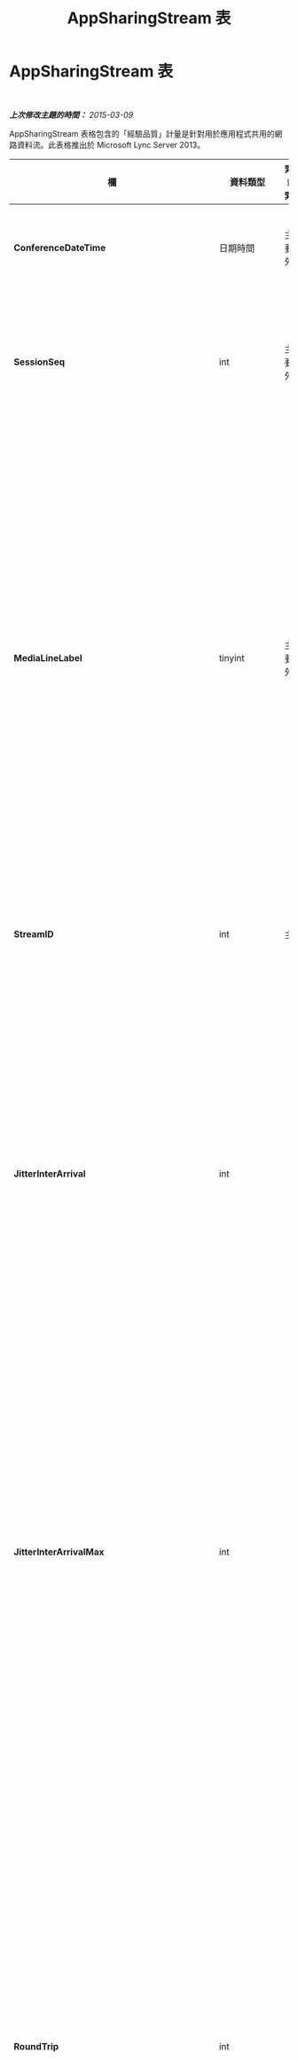 ﻿---
title: AppSharingStream 表
TOCTitle: AppSharingStream 表
ms:assetid: 391490cb-d7b8-44ca-b4d1-429600da909c
ms:mtpsurl: https://technet.microsoft.com/zh-tw/library/JJ204808(v=OCS.15)
ms:contentKeyID: 49290617
ms.date: 08/10/2015
mtps_version: v=OCS.15
ms.translationtype: HT
---

# AppSharingStream 表

 

_**上次修改主題的時間：** 2015-03-09_

AppSharingStream 表格包含的「經驗品質」計量是針對用於應用程式共用的網路資料流。此表格推出於 Microsoft Lync Server 2013。


<table>
<colgroup>
<col style="width: 25%" />
<col style="width: 25%" />
<col style="width: 25%" />
<col style="width: 25%" />
</colgroup>
<thead>
<tr class="header">
<th><strong>欄</strong></th>
<th><strong>資料類型</strong></th>
<th><strong>索引鍵/索引</strong></th>
<th><strong>詳細資料</strong></th>
</tr>
</thead>
<tbody>
<tr class="odd">
<td><p><strong>ConferenceDateTime</strong></p></td>
<td><p>日期時間</p></td>
<td><p>主要，外部</p></td>
<td><p>工作階段開始的日期與時間。</p></td>
</tr>
<tr class="even">
<td><p><strong>SessionSeq</strong></p></td>
<td><p>int</p></td>
<td><p>主要，外部</p></td>
<td><p>順序識別碼，用於區分同日期、同時間開始的工作階段。</p></td>
</tr>
<tr class="odd">
<td><p><strong>MediaLineLabel</strong></p></td>
<td><p>tinyint</p></td>
<td><p>主要，外部</p></td>
<td><p>代表通話中使用的視訊線路類型。允許的值為：</p>
<ul>
<li><p>0 – 音訊</p></li>
<li><p>1 – 視訊</p></li>
<li><p>2 -- 全景視訊</p></li>
<li><p>3 – 應用程式/桌面共用</p></li>
</ul></td>
</tr>
<tr class="even">
<td><p><strong>StreamID</strong></p></td>
<td><p>int</p></td>
<td><p>主要</p></td>
<td><p>應用程式共用資料流的唯一識別碼。</p></td>
</tr>
<tr class="odd">
<td><p><strong>JitterInterArrival</strong></p></td>
<td><p>int</p></td>
<td><p></p></td>
<td><p>RTP 封包之間抵達時間的平均抖動。(抖動是估算通話「不穩定」的方法)。高抖動值通常是由下列幾種狀況造成：壅塞，或是媒體伺服器超載，導致聲音扭曲或遺失音訊。</p></td>
</tr>
<tr class="even">
<td><p><strong>JitterInterArrivalMax</strong></p></td>
<td><p>int</p></td>
<td><p></p></td>
<td><p>RTP 封包之間抵達時間的最大抖動。(抖動是估算通話「不穩定」的方法)。高抖動值通常是由下列幾種狀況造成：壅塞，或是媒體伺服器超載，導致聲音扭曲或遺失音訊。</p></td>
</tr>
<tr class="odd">
<td><p><strong>RoundTrip</strong></p></td>
<td><p>int</p></td>
<td><p></p></td>
<td><p>即時傳輸通訊協定 (RTP) 封包傳送至另一個端點再返回，平均所需的時間 (以毫秒為單位)。可接受的品質為來回時間 200 毫秒或更短。</p>
<p>國際電話路由、路由設定錯誤，或者媒體伺服器超過負載時，會造成來回時間值變得相當大。來回時間長會造成雙向、即時語音交談發生問題。</p></td>
</tr>
<tr class="even">
<td><p><strong>RoundTripMax</strong></p></td>
<td><p>int</p></td>
<td><p></p></td>
<td><p>即時傳輸通訊協定 (RTP) 封包傳送至另一個端點再返回，最長所需的時間 (以毫秒為單位)。可接受的品質為來回時間 200 毫秒或更短。</p>
<p>國際電話路由、路由設定錯誤，或者媒體伺服器超過負載時，會造成來回時間值變得相當大。來回時間長會造成雙向、即時語音交談發生問題。</p></td>
</tr>
<tr class="odd">
<td><p><strong>PacketLossRate</strong></p></td>
<td><p>float</p></td>
<td><p></p></td>
<td><p>即時傳輸通訊協定 (RTP) 封包遺漏的平均速率 (當 RTP 封包 (在網際網路傳輸音訊和視訊使用的通訊協定) 無法抵達目的地時，就會發生封包遺漏)。高遺漏值通常是由下列幾種狀況造成：壅塞、頻寬不足、無線網路壅塞或干擾，或是媒體伺服器超載。封包遺漏一般會導致聲音扭曲或遺失音訊。</p></td>
</tr>
<tr class="even">
<td><p><strong>PacketLossRateMax</strong></p></td>
<td><p>float</p></td>
<td><p></p></td>
<td><p>即時傳輸通訊協定 (RTP) 封包遺漏的最大速率 (當 RTP 封包 (在網際網路傳輸音訊和視訊使用的通訊協定) 無法抵達目的地時，就會發生封包遺漏)。高遺漏值通常是由下列幾種狀況造成：壅塞、頻寬不足、無線網路壅塞或干擾，或是媒體伺服器超載。封包遺漏一般會導致聲音扭曲或遺失音訊。</p></td>
</tr>
<tr class="odd">
<td><p><strong>PacketUtilization</strong></p></td>
<td><p>int</p></td>
<td><p></p></td>
<td><p>傳送的封包數。</p></td>
</tr>
<tr class="even">
<td><p><strong>BandwidthEst</strong></p></td>
<td><p>int</p></td>
<td><p></p></td>
<td><p>工作階段結束時估計可用的單向頻寬。報告值為每秒位元數。</p></td>
</tr>
<tr class="odd">
<td><p><strong>AppSharingPayloadDescription</strong></p></td>
<td><p>int</p></td>
<td><p></p></td>
<td><p>應用程式共用裝載的說明。</p></td>
</tr>
<tr class="even">
<td><p><strong>RelativeOneWayTotal</strong></p></td>
<td><p>float</p></td>
<td><p></p></td>
<td><p>單向延遲的總數量。相對單向延遲是測量用戶端與伺服器之間的延遲時間。</p></td>
</tr>
<tr class="odd">
<td><p><strong>RelativeOneWayAverage</strong></p></td>
<td><p>float</p></td>
<td><p></p></td>
<td><p>單向延遲的平均數量。相對單向延遲是測量用戶端與伺服器之間的延遲時間。</p></td>
</tr>
<tr class="even">
<td><p><strong>RelativeOneWayMax</strong></p></td>
<td><p>float</p></td>
<td><p></p></td>
<td><p>單向延遲的最大數量。相對單向延遲是測量用戶端與伺服器之間的延遲時間。</p></td>
</tr>
<tr class="odd">
<td><p><strong>RelativeOneWayBurstOccurrences</strong></p></td>
<td><p>int</p></td>
<td><p></p></td>
<td><p>單向高載發生總次數。傳輸中資料以無法預測的爆衝方式流動，而非穩定的資料流，稱為「高載」傳輸。此計量測量用戶端與伺服器之間的資料流動。</p></td>
</tr>
<tr class="even">
<td><p><strong>RelativeOneWayBurstDensity</strong></p></td>
<td><p>float</p></td>
<td><p></p></td>
<td><p>單向高載總密度。傳輸中資料以無法預測的爆衝方式流動，而非穩定的資料流，稱為「高載」傳輸。此計量測量用戶端與伺服器之間的資料流動。</p></td>
</tr>
<tr class="odd">
<td><p><strong>RelativeOneWayBurstDuration</strong></p></td>
<td><p>float</p></td>
<td><p></p></td>
<td><p>單向高載總持續時間。傳輸中資料以無法預測的爆衝方式流動，而非穩定的資料流，稱為「高載」傳輸。此計量測量用戶端與伺服器之間的資料流動。</p></td>
</tr>
<tr class="even">
<td><p><strong>RelativeOneWayGapOccurrences</strong></p></td>
<td><p>int</p></td>
<td><p></p></td>
<td><p>單向缺口發生總次數。傳輸中資料以無法預測的爆衝方式流動，而非穩定的資料流，稱為「高載」傳輸。缺口指的是這些高載之間的延遲。此計量測量用戶端與伺服器之間的資料流動。</p></td>
</tr>
<tr class="odd">
<td><p><strong>RelativeOneWayGapDensity</strong></p></td>
<td><p>float</p></td>
<td><p></p></td>
<td><p>單向缺口總密度。傳輸中資料以無法預測的爆衝方式流動，而非穩定的資料流，稱為「高載」傳輸。缺口指的是這些高載之間的延遲。此計量測量用戶端與伺服器之間的資料流動。</p></td>
</tr>
<tr class="even">
<td><p><strong>RelativeOneWayGapDuration</strong></p></td>
<td><p>float</p></td>
<td><p></p></td>
<td><p>單向缺口總持續時間。傳輸中資料以無法預測的爆衝方式流動，而非穩定的資料流，稱為「高載」傳輸。缺口指的是這些高載之間的延遲。此計量測量用戶端與伺服器之間的資料流動。</p></td>
</tr>
<tr class="odd">
<td><p><strong>ApplicationSharingType</strong></p></td>
<td><p>Varchar(256)</p></td>
<td><p></p></td>
<td><p>應用程式角色 (共用者或檢視者) 及內容類型。</p></td>
</tr>
<tr class="even">
<td><p><strong>RDPTileProcessingLatencyTotal</strong></p></td>
<td><p>float</p></td>
<td><p></p></td>
<td><p>遠端桌面通訊協定 (RDP) 磚的總處理時間。時間越長表示檢視時會感覺延遲越久。</p></td>
</tr>
<tr class="odd">
<td><p><strong>RDPTileProcessingLatencyAverage</strong></p></td>
<td><p>float</p></td>
<td><p></p></td>
<td><p>遠端桌面通訊協定 (RDP) 磚的平均處理時間。時間越長表示檢視時會感覺延遲越久。</p></td>
</tr>
<tr class="even">
<td><p><strong>RDPTileProcessingLatencyMax</strong></p></td>
<td><p>float</p></td>
<td><p></p></td>
<td><p>遠端桌面通訊協定 (RDP) 磚的最大處理時間。時間越長表示檢視時會感覺延遲越久。</p></td>
</tr>
<tr class="odd">
<td><p><strong>RDPTileProcessingLatencyBurstOccurrences</strong></p></td>
<td><p>int</p></td>
<td><p></p></td>
<td><p>遠端桌面通訊協定 (RDP) 磚時處理時間內的高載發生次數。傳輸中資料以無法預測的爆衝方式流動，而非穩定的資料流，稱為「高載」傳輸。</p></td>
</tr>
<tr class="even">
<td><p><strong>RDPTileProcessingLatencyBurstDensity</strong></p></td>
<td><p>float</p></td>
<td><p></p></td>
<td><p>遠端桌面通訊協定 (RDP) 磚之處理時間內的高載密度。傳輸中資料以無法預測的爆衝方式流動，而非穩定的資料流，稱為「高載」傳輸。</p></td>
</tr>
<tr class="odd">
<td><p><strong>RDPTileProcessingLatencyBurstDuration</strong></p></td>
<td><p>float</p></td>
<td><p></p></td>
<td><p>遠端桌面通訊協定 (RDP) 磚之處理時間內的高載持續時間。傳輸中資料以無法預測的爆衝方式流動，而非穩定的資料流，稱為「高載」傳輸。</p></td>
</tr>
<tr class="even">
<td><p><strong>RDPTileProcessingLatencyGapOccurrences</strong></p></td>
<td><p>int</p></td>
<td><p></p></td>
<td><p>遠端桌面通訊協定 (RDP) 磚之處理時間內的缺口發生次數。</p></td>
</tr>
<tr class="odd">
<td><p><strong>RDPTileProcessingLatencyGapDensity</strong></p></td>
<td><p>float</p></td>
<td><p></p></td>
<td><p>遠端桌面通訊協定 (RDP) 磚之處理時間內的缺口密度。低缺口密度表示檢視的感覺較佳。</p></td>
</tr>
<tr class="even">
<td><p><strong>RDPTileProcessingLatencyGapDuration</strong></p></td>
<td><p>float</p></td>
<td><p></p></td>
<td><p>遠端桌面通訊協定 (RDP) 磚之處理時間內的缺口持續時間。缺口持續時間短表示檢視的感覺較佳。</p></td>
</tr>
<tr class="odd">
<td><p><strong>CaptureTileRateTotal</strong></p></td>
<td><p>float</p></td>
<td><p></p></td>
<td><p>擷取磚的總速率 (單位為每秒磚數)。</p></td>
</tr>
<tr class="even">
<td><p><strong>CaptureTileRateAverage</strong></p></td>
<td><p>float</p></td>
<td><p></p></td>
<td><p>擷取磚的平均速率 (單位為每秒磚數)。</p></td>
</tr>
<tr class="odd">
<td><p><strong>CaptureTileRateMax</strong></p></td>
<td><p>float</p></td>
<td><p></p></td>
<td><p>擷取磚的最大速率 (單位為每秒磚數)。</p></td>
</tr>
<tr class="even">
<td><p><strong>CaptureTileRateBurstOccurrences</strong></p></td>
<td><p>int</p></td>
<td><p></p></td>
<td><p>以擷取磚速率表示的高載發生次數 (單位為每秒磚數)。</p></td>
</tr>
<tr class="odd">
<td><p><strong>CaptureTileRateBurstDensity</strong></p></td>
<td><p>float</p></td>
<td><p></p></td>
<td><p>以擷取磚速率表示的高載密度 (單位為每秒磚數)。</p></td>
</tr>
<tr class="even">
<td><p><strong>CaptureTileRateBurstDuration</strong></p></td>
<td><p>float</p></td>
<td><p></p></td>
<td><p>以擷取磚速率表示的高載持續時間 (單位為每秒磚數)。</p></td>
</tr>
<tr class="odd">
<td><p><strong>CaptureTileRateGapOccurrences</strong></p></td>
<td><p>int</p></td>
<td><p></p></td>
<td><p>以擷取磚速率表示的缺口發生次數 (單位為每秒磚數)。</p></td>
</tr>
<tr class="even">
<td><p><strong>CaptureTileRateGapDensity</strong></p></td>
<td><p>float</p></td>
<td><p></p></td>
<td><p>以擷取磚速率表示的缺口密度 (單位為每秒磚數)。</p></td>
</tr>
<tr class="odd">
<td><p><strong>CaptureTileRateGapDuration</strong></p></td>
<td><p>float</p></td>
<td><p></p></td>
<td><p>以擷取磚速率表示的缺口持續時間 (單位為每秒磚數)。</p></td>
</tr>
<tr class="even">
<td><p><strong>SpoiledTilePercentTotal</strong></p></td>
<td><p>float</p></td>
<td><p></p></td>
<td><p>未抵達檢視者而被捨棄並以更新內容覆寫之內容的總百分比。</p></td>
</tr>
<tr class="odd">
<td><p><strong>SpoiledTilePercentAverage</strong></p></td>
<td><p>float</p></td>
<td><p></p></td>
<td><p>未抵達檢視者而被捨棄並以更新內容覆寫之內容的平均百分比。</p></td>
</tr>
<tr class="even">
<td><p><strong>SpoiledTilePercentMax</strong></p></td>
<td><p>float</p></td>
<td><p></p></td>
<td><p>未抵達檢視者而被捨棄並以更新內容覆寫之內容的最大百分比。</p></td>
</tr>
<tr class="odd">
<td><p><strong>SpoiledTilePercentBurstOccurrences</strong></p></td>
<td><p>int</p></td>
<td><p></p></td>
<td><p>未抵達檢視者而被捨棄並以更新內容覆寫之內容的高載發生次數。</p></td>
</tr>
<tr class="even">
<td><p><strong>SpoiledTilePercentBurstDensity</strong></p></td>
<td><p>float</p></td>
<td><p></p></td>
<td><p>未抵達檢視者而被捨棄並以更新內容覆寫之內容的高載密度。</p></td>
</tr>
<tr class="odd">
<td><p><strong>SpoiledTilePercentBurstDuration</strong></p></td>
<td><p>float</p></td>
<td><p></p></td>
<td><p>未抵達檢視者而被捨棄並以更新內容覆寫之內容的高載持續時間。</p></td>
</tr>
<tr class="even">
<td><p><strong>SpoiledTilePercentGapOccurrences</strong></p></td>
<td><p>int</p></td>
<td><p></p></td>
<td><p>未抵達檢視者而被捨棄並以更新內容覆寫之內容的缺口發生次數。</p></td>
</tr>
<tr class="odd">
<td><p><strong>SpoiledTilePercentGapDensity</strong></p></td>
<td><p>float</p></td>
<td><p></p></td>
<td><p>未抵達檢視者而被捨棄並以更新內容覆寫之內容的缺口密度。</p></td>
</tr>
<tr class="even">
<td><p><strong>SpoiledTilePercentGapDuration</strong></p></td>
<td><p>float</p></td>
<td><p></p></td>
<td><p> </p></td>
</tr>
<tr class="odd">
<td><p><strong>ScrapingFrameRateTotal</strong></p></td>
<td><p>float</p></td>
<td><p></p></td>
<td><p>從圖形來源消去的畫面總數。</p></td>
</tr>
<tr class="even">
<td><p><strong>ScrapingFrameRateAverage</strong></p></td>
<td><p>float</p></td>
<td><p></p></td>
<td><p>從圖形來源消去的畫面平均數。</p></td>
</tr>
<tr class="odd">
<td><p><strong>ScrapingFrameRateMax</strong></p></td>
<td><p>float</p></td>
<td><p></p></td>
<td><p>從圖形來源消去的畫面最大數。</p></td>
</tr>
<tr class="even">
<td><p><strong>ScrapingFrameRateBurstOccurrences</strong></p></td>
<td><p>int</p></td>
<td><p></p></td>
<td><p>以從圖形來源消去之畫面數表示的高載發生次數。</p></td>
</tr>
<tr class="odd">
<td><p><strong>ScrapingFrameRateBurstDensity</strong></p></td>
<td><p>float</p></td>
<td><p></p></td>
<td><p>以從圖形來源消去之畫面數表示的高載密度。</p></td>
</tr>
<tr class="even">
<td><p><strong>ScrapingFrameRateBurstDuration</strong></p></td>
<td><p>float</p></td>
<td><p></p></td>
<td><p>以從圖形來源消去之畫面數表示的高載持續時間。</p></td>
</tr>
<tr class="odd">
<td><p><strong>ScrapingFrameRateGapOccurrences</strong></p></td>
<td><p>int</p></td>
<td><p></p></td>
<td><p>以從圖形來源消去之畫面數表示的缺口發生次數。</p></td>
</tr>
<tr class="even">
<td><p><strong>ScrapingFrameRateGapDensity</strong></p></td>
<td><p>float</p></td>
<td><p></p></td>
<td><p>以從圖形來源消去之畫面數表示的缺口密度。</p></td>
</tr>
<tr class="odd">
<td><p><strong>ScrapingFrameRateGapDuration</strong></p></td>
<td><p>float</p></td>
<td><p></p></td>
<td><p>以從圖形來源消去之畫面數表示的缺口持續時間。</p></td>
</tr>
<tr class="even">
<td><p><strong>IncomingTileRateTotal</strong></p></td>
<td><p>float</p></td>
<td><p></p></td>
<td><p>檢視者接收到的傳入畫面總速率。</p></td>
</tr>
<tr class="odd">
<td><p><strong>IncomingTileRateAverage</strong></p></td>
<td><p>float</p></td>
<td><p></p></td>
<td><p>檢視者接收到的傳入畫面平均速率。</p></td>
</tr>
<tr class="even">
<td><p><strong>IncomingTileRateMax</strong></p></td>
<td><p>float</p></td>
<td><p></p></td>
<td><p>檢視者接收到的傳入磚最大速率。</p></td>
</tr>
<tr class="odd">
<td><p><strong>IncomingTileRateBurstOccurrences</strong></p></td>
<td><p>int</p></td>
<td><p></p></td>
<td><p>以檢視者接收到的傳入磚速率表示之高載發生次數。</p></td>
</tr>
<tr class="even">
<td><p><strong>IncomingTileRateBurstDensity</strong></p></td>
<td><p>float</p></td>
<td><p></p></td>
<td><p>以檢視者接收到的傳入磚速率表示之高載密度。</p></td>
</tr>
<tr class="odd">
<td><p><strong>IncomingTileRateBurstDuration</strong></p></td>
<td><p>float</p></td>
<td><p></p></td>
<td><p>以檢視者接收到的傳入磚速率表示之高載持續時間。</p></td>
</tr>
<tr class="even">
<td><p><strong>IncomingTileRateGapOccurrences</strong></p></td>
<td><p>int</p></td>
<td><p></p></td>
<td><p>以檢視者接收到的傳入磚速率表示之缺口發生次數。</p></td>
</tr>
<tr class="odd">
<td><p><strong>IncomingTileRateGapDensity</strong></p></td>
<td><p>float</p></td>
<td><p></p></td>
<td><p>以檢視者接收到的傳入磚速率表示之缺口密度。</p></td>
</tr>
<tr class="even">
<td><p><strong>IncomingTileRateGapDuration</strong></p></td>
<td><p>float</p></td>
<td><p></p></td>
<td><p>以檢視者接收到的傳入磚速率表示之缺口持續時間。</p></td>
</tr>
<tr class="odd">
<td><p><strong>IncomingFrameRateTotal</strong></p></td>
<td><p>float</p></td>
<td><p></p></td>
<td><p>檢視者接收到的傳入畫面總速率。</p></td>
</tr>
<tr class="even">
<td><p><strong>IncomingFrameRateAverage</strong></p></td>
<td><p>float</p></td>
<td><p></p></td>
<td><p>檢視者接收到的傳入畫面平均速率。</p></td>
</tr>
<tr class="odd">
<td><p><strong>IncomingFrameRateMax</strong></p></td>
<td><p>float</p></td>
<td><p></p></td>
<td><p>檢視者接收到的傳入畫面最大速率。</p></td>
</tr>
<tr class="even">
<td><p><strong>IncomingFrameRateBurstOccurrences</strong></p></td>
<td><p>int</p></td>
<td><p></p></td>
<td><p>以檢視者接收到的傳入畫面速率表示之高載發生次數。</p></td>
</tr>
<tr class="odd">
<td><p><strong>IncomingFrameRateBurstDensity</strong></p></td>
<td><p>float</p></td>
<td><p></p></td>
<td><p>以檢視者接收到的傳入畫面速率表示之高載密度。</p></td>
</tr>
<tr class="even">
<td><p><strong>IncomingFrameRateBurstDuration</strong></p></td>
<td><p>float</p></td>
<td><p></p></td>
<td><p>以檢視者接收到的傳入畫面速率表示之高載持續時間。</p></td>
</tr>
<tr class="odd">
<td><p><strong>IncomingFrameRateGapOccurrences</strong></p></td>
<td><p>int</p></td>
<td><p></p></td>
<td><p>以檢視者接收到的傳入畫面速率表示之缺口發生次數。</p></td>
</tr>
<tr class="even">
<td><p><strong>IncomingFrameRateGapDensity</strong></p></td>
<td><p>float</p></td>
<td><p></p></td>
<td><p>以檢視者接收到的傳入畫面速率表示之缺口密度。</p></td>
</tr>
<tr class="odd">
<td><p><strong>IncomingFrameRateDuration</strong></p></td>
<td><p>float</p></td>
<td><p></p></td>
<td><p>以檢視者接收到的傳入畫面速率表示之缺口持續時間。</p></td>
</tr>
<tr class="even">
<td><p><strong>OutgoingTileRateTotal</strong></p></td>
<td><p>float</p></td>
<td><p></p></td>
<td><p>傳送者的傳出磚總速率。</p></td>
</tr>
<tr class="odd">
<td><p><strong>OutgoingTileRateAverage</strong></p></td>
<td><p>float</p></td>
<td><p></p></td>
<td><p>傳送者的傳出磚平均速率。</p></td>
</tr>
<tr class="even">
<td><p><strong>OutgoingTileRateMax</strong></p></td>
<td><p>float</p></td>
<td><p></p></td>
<td><p>傳送者的傳出磚最大速率。</p></td>
</tr>
<tr class="odd">
<td><p><strong>OutgoingTileRateBurstOccurrences</strong></p></td>
<td><p>int</p></td>
<td><p></p></td>
<td><p>以傳送者之傳出磚速率表示的高載發生次數。</p></td>
</tr>
<tr class="even">
<td><p><strong>OutgoingTileRateBurstDensity</strong></p></td>
<td><p>float</p></td>
<td><p></p></td>
<td><p>以傳送者之傳出磚速率表示的高載密度。</p></td>
</tr>
<tr class="odd">
<td><p><strong>OutgoingTileRateBurstDuration</strong></p></td>
<td><p>float</p></td>
<td><p></p></td>
<td><p>以傳送者之傳出磚速率表示的高載持續時間。</p></td>
</tr>
<tr class="even">
<td><p><strong>OutgoingTileRateGapOccurrences</strong></p></td>
<td><p>int</p></td>
<td><p></p></td>
<td><p>以傳送者之傳出磚速率表示的缺口發生次數。</p></td>
</tr>
<tr class="odd">
<td><p><strong>OutgoingTileRateGapDensity</strong></p></td>
<td><p>float</p></td>
<td><p></p></td>
<td><p>以傳送者之傳出磚速率表示的缺口密度。</p></td>
</tr>
<tr class="even">
<td><p><strong>OutgoingTileRateGapDuration</strong></p></td>
<td><p>float</p></td>
<td><p></p></td>
<td><p>以傳送者之傳出磚速率表示的缺口持續時間。</p></td>
</tr>
<tr class="odd">
<td><p><strong>OutgoingFrameRateTotal</strong></p></td>
<td><p>float</p></td>
<td><p></p></td>
<td><p>傳送者的傳出畫面總速率。</p></td>
</tr>
<tr class="even">
<td><p><strong>OutgoingFrameRateAverage</strong></p></td>
<td><p>float</p></td>
<td><p></p></td>
<td><p>傳送者的傳出畫面平均速率。</p></td>
</tr>
<tr class="odd">
<td><p><strong>OutgoingFrameRateMax</strong></p></td>
<td><p>float</p></td>
<td><p></p></td>
<td><p>傳送者的傳出畫面最大速率。</p></td>
</tr>
<tr class="even">
<td><p><strong>OutgoingFrameRateBurstOccurrences</strong></p></td>
<td><p>int</p></td>
<td><p></p></td>
<td><p>以傳送者之傳出畫面速率表示的高載發生次數。</p></td>
</tr>
<tr class="odd">
<td><p><strong>OutgoingFrameRateBurstDensity</strong></p></td>
<td><p>float</p></td>
<td><p></p></td>
<td><p>以傳送者之傳出畫面速率表示的高載密度。</p></td>
</tr>
<tr class="even">
<td><p><strong>OutgoingFrameRateBurstDuration</strong></p></td>
<td><p>float</p></td>
<td><p></p></td>
<td><p>以傳送者之傳出畫面速率表示的高載持續時間。</p></td>
</tr>
<tr class="odd">
<td><p><strong>OutgoingFrameRateGapOccurrences</strong></p></td>
<td><p>int</p></td>
<td><p></p></td>
<td><p>以傳送者之傳出畫面速率表示的缺口發生次數。</p></td>
</tr>
<tr class="even">
<td><p><strong>OutgoingFrameRateGapDensity</strong></p></td>
<td><p>float</p></td>
<td><p></p></td>
<td><p>以傳送者之傳出畫面速率表示的缺口密度。</p></td>
</tr>
<tr class="odd">
<td><p><strong>OutgoingFrameRateGapDuration</strong></p></td>
<td><p>float</p></td>
<td><p></p></td>
<td><p>以傳送者之傳出畫面速率表示的缺口持續時間。</p></td>
</tr>
<tr class="even">
<td><p><strong>AverageRectangleHeight</strong></p></td>
<td><p>int</p></td>
<td><p></p></td>
<td><p>視訊解析度的平均高度 (以像素為單位)。</p></td>
</tr>
<tr class="odd">
<td><p><strong>AverageRectangleWidth</strong></p></td>
<td><p>int</p></td>
<td><p></p></td>
<td><p>視訊解析度的平均寬度 (以像素為單位)。</p></td>
</tr>
<tr class="even">
<td><p><strong>Inbound</strong></p></td>
<td><p>bit</p></td>
<td><p></p></td>
<td><p>輸入傳輸的平均畫面速率 (以每秒畫面數為單位)。</p></td>
</tr>
<tr class="odd">
<td><p><strong>Outbound</strong></p></td>
<td><p>bit</p></td>
<td><p></p></td>
<td><p>輸出傳輸的平均畫面速率 (以每秒畫面數為單位)。</p></td>
</tr>
<tr class="even">
<td><p><strong>SenderIsCallerPAI</strong></p></td>
<td><p>bit</p></td>
<td><p></p></td>
<td><p>1 表示資料流是從呼叫者流向被呼叫者。</p>
<p>0 表示資料流是從被呼叫者流向呼叫者。</p></td>
</tr>
</tbody>
</table>

